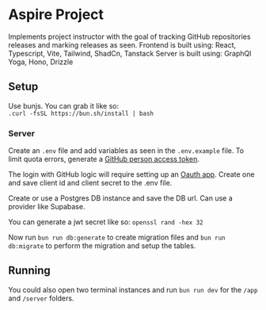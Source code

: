 # Aspire Project

Implements project instructor with the goal of tracking GitHub repositories releases and marking releases as seen.
Frontend is built using: React, Typescript, Vite, Tailwind, ShadCn, Tanstack
Server is built using: GraphQl Yoga, Hono, Drizzle

## Setup

Use bunjs. You can grab it like so:  
`.curl -fsSL https://bun.sh/install | bash`

### Server

Create an `.env` file and add variables as seen in the `.env.example` file. To limit quota errors, generate a [GitHub person access token](https://docs.github.com/en/authentication/keeping-your-account-and-data-secure/managing-your-personal-access-tokens#creating-a-fine-grained-personal-access-token).

The login with GitHub logic will require setting up an [Oauth app](https://docs.github.com/en/apps/oauth-apps/building-oauth-apps/creating-an-oauth-app). Create one and save client id and client secret to the .env file.

Create or use a Postgres DB instance and save the DB url. Can use a provider like Supabase.

You can generate a jwt secret like so: `openssl rand -hex 32`

Now run `bun run db:generate` to create migration files and `bun run db:migrate` to perform the migration and setup the tables.

## Running

You could also open two terminal instances and run `bun run dev` for the `/app` and `/server` folders.
